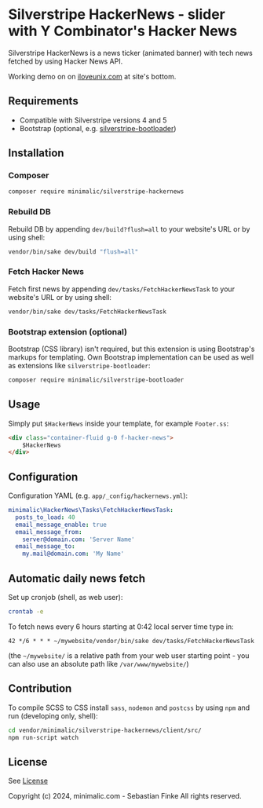 # Silverstripe HackerNews - slider with Y Combinator's Hacker News

Silverstripe HackerNews is a news ticker (animated banner) with tech news fetched by using Hacker News API.

Working demo on on [iloveunix.com](https://iloveunix.com) at site's bottom.

## Requirements

* Compatible with Silverstripe versions 4 and 5
* Bootstrap (optional, e.g. [silverstripe-bootloader](https://github.com/minimalic/silverstripe-bootloader))


## Installation


### Composer

```sh
composer require minimalic/silverstripe-hackernews
```


### Rebuild DB

Rebuild DB by appending `dev/build?flush=all` to your website's URL or by using shell:

```sh
vendor/bin/sake dev/build "flush=all"
```


### Fetch Hacker News

Fetch first news by appending `dev/tasks/FetchHackerNewsTask` to your website's URL or by using shell:

```sh
vendor/bin/sake dev/tasks/FetchHackerNewsTask
```


### Bootstrap extension (optional)

Bootstrap (CSS library) isn't required, but this extension is using Bootstrap's markups for templating.
Own Bootstrap implementation can be used as well as extensions like `silverstripe-bootloader`:

```sh
composer require minimalic/silverstripe-bootloader
```


## Usage

Simply put `$HackerNews` inside your template, for example `Footer.ss`:

```html
<div class="container-fluid g-0 f-hacker-news">
    $HackerNews
</div>
```


## Configuration

Configuration YAML (e.g. `app/_config/hackernews.yml`):

```yaml
minimalic\HackerNews\Tasks\FetchHackerNewsTask:
  posts_to_load: 40
  email_message_enable: true
  email_message_from:
    server@domain.com: 'Server Name'
  email_message_to:
    my.mail@domain.com: 'My Name'
```


## Automatic daily news fetch

Set up cronjob (shell, as web user):

```sh
crontab -e
```

To fetch news every 6 hours starting at 0:42 local server time type in:

```cron
42 */6 * * * ~/mywebsite/vendor/bin/sake dev/tasks/FetchHackerNewsTask
```

(the `~/mywebsite/` is a relative path from your web user starting point - you can also use an absolute path like `/var/www/mywebsite/`)


## Contribution

To compile SCSS to CSS install `sass`, `nodemon` and `postcss` by using `npm` and run (developing only, shell):

```sh
cd vendor/minimalic/silverstripe-hackernews/client/src/
npm run-script watch
```


## License

See [License](LICENSE)

Copyright (c) 2024, minimalic.com - Sebastian Finke
All rights reserved.

